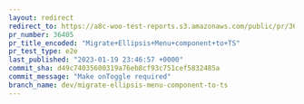 ```yaml
---
layout: redirect
redirect_to: https://a8c-woo-test-reports.s3.amazonaws.com/public/pr/36405/e2e/index.html
pr_number: 36405
pr_title_encoded: "Migrate+Ellipsis+Menu+component+to+TS"
pr_test_type: e2e
last_published: "2023-01-19 23:46:57 +0000"
commit_sha: d49c74035600319a76eb8cf93c751cef5832485a
commit_message: "Make onToggle required"
branch_name: dev/migrate-ellipsis-menu-component-to-ts
---
```


